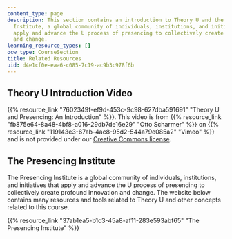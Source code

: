 ```yaml
---
content_type: page
description: This section contains an introduction to Theory U and the Presencing
  Institute, a global community of individuals, institutions, and initiatives that
  apply and advance the U process of presencing to collectively create profound innovation
  and change.
learning_resource_types: []
ocw_type: CourseSection
title: Related Resources
uid: d4e1cf0e-eaa6-c085-7c19-ac9b3c978f6b
---
```


Theory U Introduction Video
---------------------------

{{% resource_link "7602349f-ef9d-453c-9c98-627dba591691" "Theory U and Presencing: An Introduction" %}}. This video is from {{% resource_link "fb875e64-8a48-4bf8-a016-29db7de16e29" "Otto Scharmer" %}} on {{% resource_link "119143e3-67ab-4ac8-95d2-544a79e085a2" "Vimeo" %}} and is not provided under our [Creative Commons license](/terms/#cc).

The Presencing Institute
------------------------

The Presencing Institute is a global community of individuals, institutions, and initiatives that apply and advance the U process of presencing to collectively create profound innovation and change. The website below contains many resources and tools related to Theory U and other concepts related to this course.

{{% resource_link "37ab1ea5-b1c3-45a8-af11-283e593abf65" "The Presencing Institute" %}}